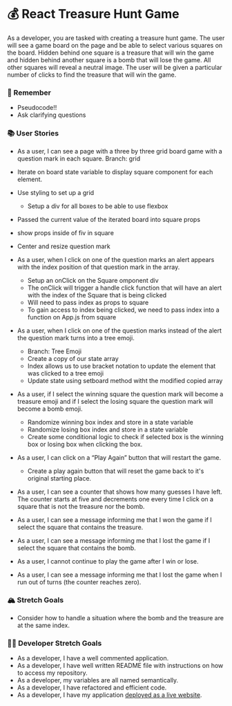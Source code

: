 # 💰 React Treasure Hunt Game

As a developer, you are tasked with creating a treasure hunt game. The user will see a game board on the page and be able to select various squares on the board. Hidden behind one square is a treasure that will win the game and hidden behind another square is a bomb that will lose the game. All other squares will reveal a neutral image. The user will be given a particular number of clicks to find the treasure that will win the game.

### 🤔 Remember

- Pseudocode!!
- Ask clarifying questions

### 📚 User Stories

- As a user, I can see a page with a three by three grid board game with a question mark in each square.
Branch: grid
- Iterate on board state variable to display square component for each element.
- Use styling to set up a grid
    - Setup a div for all boxes to be able to use flexbox
- Passed the current value of the iterated board into square props
- show props inside of fiv in square
- Center and resize question mark
 
- As a user, when I click on one of the question marks an alert appears with the index position of that question mark in the array.
    - Setup an onClick on the Square omponent div
    - The onClick will trigger a handle click function that will have an alert with the index of the Square that is being clicked
    - Will need to pass index as props to square
    - To gain access to index being clicked, we need to pass index into a function on App.js from square

- As a user, when I click on one of the question marks instead of the alert the question mark turns into a tree emoji.
    - Branch: Tree Emoji
    - Create a copy of our state array
    - Index allows us to use bracket notation to update the element that was clicked to a tree emoji
    - Update state using setboard method witht the modified copied array

- As a user, if I select the winning square the question mark will become a treasure emoji and if I select the losing square the question mark will become a bomb emoji.
    - Randomize winning box index and store in a state variable
    - Randomize losing box index and store in a state variable
    - Create some conditional logic to check if selected box is the winning box or losing box when clicking the box. 

- As a user, I can click on a “Play Again” button that will restart the game.

    - Create a play again button that will reset the game back to it's original starting place.





- As a user, I can see a counter that shows how many guesses I have left. The counter starts at five and decrements one every time I click on a square that is not the treasure nor the bomb.
- As a user, I can see a message informing me that I won the game if I select the square that contains the treasure.
- As a user, I can see a message informing me that I lost the game if I select the square that contains the bomb.
- As a user, I cannot continue to play the game after I win or lose.
- As a user, I can see a message informing me that I lost the game when I run out of turns (the counter reaches zero).

### 🏔 Stretch Goals

- Consider how to handle a situation where the bomb and the treasure are at the same index.

### 👩‍💻 Developer Stretch Goals

- As a developer, I have a well commented application.
- As a developer, I have well written README file with instructions on how to access my repository.
- As a developer, my variables are all named semantically.
- As a developer, I have refactored and efficient code.
- As a developer, I have my application [deployed as a live website](https://render.com/docs/deploy-create-react-app).
